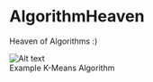 # AlgorithmHeaven
Heaven of Algorithms :)


![Alt text](/../master/kmeans.png?raw=true "K-Means")<br/>
Example K-Means Algorithm
